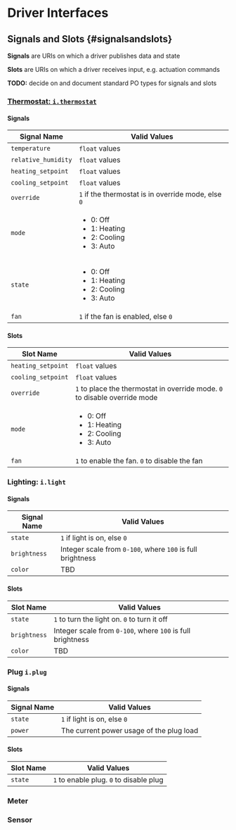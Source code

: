 # Driver Interfaces

## Signals and Slots {#signalsandslots}

**Signals** are URIs on which a driver publishes data and state

**Slots** are URIs on which a driver receives input, e.g. actuation commands

**TODO:** decide on and document standard PO types for signals and slots

### [Thermostat: `i.thermostat`](#i.thermostat)

#### Signals

| Signal Name | Valid Values |
| ----------- | ------------ |
| `temperature`       | `float` values |
| `relative_humidity` | `float` values |
| `heating_setpoint`  | `float` values |
| `cooling_setpoint`  | `float` values |
| `override`          | `1` if the thermostat is in override mode, else `0` |
| `mode`              | <ul><li>0: Off</li> <li>1: Heating</li> <li>2: Cooling</li> <li>3: Auto</li> |
| `state`             | <ul><li>0: Off</li> <li>1: Heating</li> <li>2: Cooling</li> <li>3: Auto</li> |
| `fan`               | `1` if the fan is enabled, else `0` |

#### Slots

| Slot Name | Valid Values |
| ----------- | ------------ |
| `heating_setpoint`  | `float` values |
| `cooling_setpoint`  | `float` values |
| `override`          | `1` to place the thermostat in override mode. `0` to disable override mode |
| `mode`              | <ul><li>0: Off</li> <li>1: Heating</li> <li>2: Cooling</li> <li>3: Auto</li> |
| `fan`               | `1` to enable the fan. `0` to disable the fan |

### Lighting: `i.light`

#### Signals

| Signal Name | Valid Values |
| ----------- | ------------ |
| `state`     | `1` if light is on, else `0` |
| `brightness`| Integer scale from `0-100`, where `100` is full brightness |
| `color`| TBD |

#### Slots

| Slot Name | Valid Values |
| ----------- | ------------ |
| `state`     | `1` to turn the light on. `0` to turn it off |
| `brightness`| Integer scale from `0-100`, where `100` is full brightness |
| `color`| TBD |

### Plug `i.plug`

#### Signals

| Signal Name | Valid Values |
| ----------- | ------------ |
| `state`     | `1` if light is on, else `0` |
| `power`     | The current power usage of the plug load |

#### Slots

| Slot Name | Valid Values |
| ----------- | ------------ |
| `state`     | `1` to enable plug. `0` to disable plug |

### Meter

### Sensor
